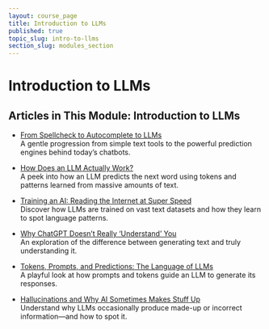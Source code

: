 ```yaml
---
layout: course_page
title: Introduction to LLMs
published: true
topic_slug: intro-to-llms
section_slug: modules_section
---
```


# Introduction to LLMs

## Articles in This Module: Introduction to LLMs

- [From Spellcheck to Autocomplete to LLMs](spellcheck_to_next_word.html)  
  A gentle progression from simple text tools to the powerful prediction engines behind today’s chatbots.

- [How Does an LLM Actually Work?](how_llms_work.html)  
  A peek into how an LLM predicts the next word using tokens and patterns learned from massive amounts of text.

- [Training an AI: Reading the Internet at Super Speed](training_llms.html)  
  Discover how LLMs are trained on vast text datasets and how they learn to spot language patterns.

- [Why ChatGPT Doesn’t Really ‘Understand’ You](llms_vs_understanding.html)  
  An exploration of the difference between generating text and truly understanding it.

- [Tokens, Prompts, and Predictions: The Language of LLMs](tokens_prompts_predictions.html)  
  A playful look at how prompts and tokens guide an LLM to generate its responses.

- [Hallucinations and Why AI Sometimes Makes Stuff Up](llm_hallucinations.html)  
  Understand why LLMs occasionally produce made-up or incorrect information—and how to spot it.
